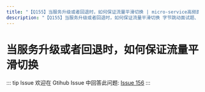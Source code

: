 ```yaml
---
title: "【Q155】当服务升级或者回退时，如何保证流量平滑切换 | micro-service高频面试题"
description: "【Q155】当服务升级或者回退时，如何保证流量平滑切换 字节跳动面试题、阿里腾讯面试题、美团小米面试题。"
---
```


# 当服务升级或者回退时，如何保证流量平滑切换

::: tip Issue
欢迎在 Gtihub Issue 中回答此问题: [Issue 156](https://github.com/shfshanyue/Daily-Question/issues/156)
:::

